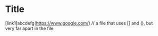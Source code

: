# Title
[link1]abcdefg(https://www.google.com/)
// a file that uses [] and (), but very far apart in the file